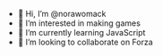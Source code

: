 - 👋 Hi, I’m @norawomack
- 👀 I’m interested in making games
- 🌱 I’m currently learning JavaScript
- 💞️ I’m looking to collaborate on Forza

<!---
norawomack/norawomack is a ✨ special ✨ repository because its `README.md` (this file) appears on your GitHub profile.
You can click the Preview link to take a look at your changes.
--->
